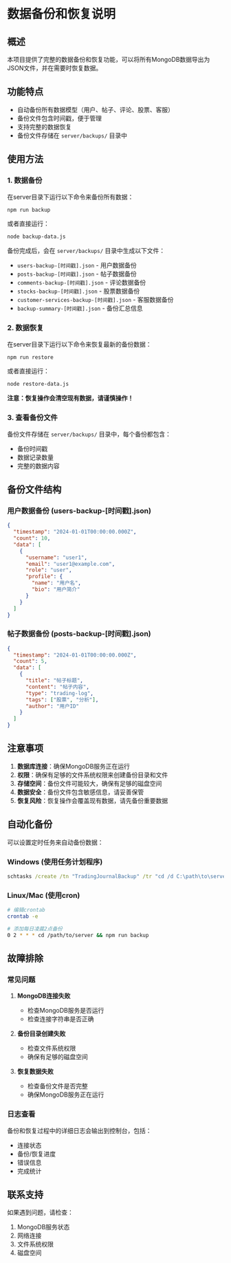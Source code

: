 # 数据备份和恢复说明

## 概述
本项目提供了完整的数据备份和恢复功能，可以将所有MongoDB数据导出为JSON文件，并在需要时恢复数据。

## 功能特点
- 自动备份所有数据模型（用户、帖子、评论、股票、客服）
- 备份文件包含时间戳，便于管理
- 支持完整的数据恢复
- 备份文件存储在 `server/backups/` 目录中

## 使用方法

### 1. 数据备份
在server目录下运行以下命令来备份所有数据：

```bash
npm run backup
```

或者直接运行：
```bash
node backup-data.js
```

备份完成后，会在 `server/backups/` 目录中生成以下文件：
- `users-backup-[时间戳].json` - 用户数据备份
- `posts-backup-[时间戳].json` - 帖子数据备份
- `comments-backup-[时间戳].json` - 评论数据备份
- `stocks-backup-[时间戳].json` - 股票数据备份
- `customer-services-backup-[时间戳].json` - 客服数据备份
- `backup-summary-[时间戳].json` - 备份汇总信息

### 2. 数据恢复
在server目录下运行以下命令来恢复最新的备份数据：

```bash
npm run restore
```

或者直接运行：
```bash
node restore-data.js
```

**注意：恢复操作会清空现有数据，请谨慎操作！**

### 3. 查看备份文件
备份文件存储在 `server/backups/` 目录中，每个备份都包含：
- 备份时间戳
- 数据记录数量
- 完整的数据内容

## 备份文件结构

### 用户数据备份 (users-backup-[时间戳].json)
```json
{
  "timestamp": "2024-01-01T00:00:00.000Z",
  "count": 10,
  "data": [
    {
      "username": "user1",
      "email": "user1@example.com",
      "role": "user",
      "profile": {
        "name": "用户名",
        "bio": "用户简介"
      }
    }
  ]
}
```

### 帖子数据备份 (posts-backup-[时间戳].json)
```json
{
  "timestamp": "2024-01-01T00:00:00.000Z",
  "count": 5,
  "data": [
    {
      "title": "帖子标题",
      "content": "帖子内容",
      "type": "trading-log",
      "tags": ["股票", "分析"],
      "author": "用户ID"
    }
  ]
}
```

## 注意事项

1. **数据库连接**：确保MongoDB服务正在运行
2. **权限**：确保有足够的文件系统权限来创建备份目录和文件
3. **存储空间**：备份文件可能较大，确保有足够的磁盘空间
4. **数据安全**：备份文件包含敏感信息，请妥善保管
5. **恢复风险**：恢复操作会覆盖现有数据，请先备份重要数据

## 自动化备份

可以设置定时任务来自动备份数据：

### Windows (使用任务计划程序)
```cmd
schtasks /create /tn "TradingJournalBackup" /tr "cd /d C:\path\to\server && npm run backup" /sc daily /st 02:00
```

### Linux/Mac (使用cron)
```bash
# 编辑crontab
crontab -e

# 添加每日凌晨2点备份
0 2 * * * cd /path/to/server && npm run backup
```

## 故障排除

### 常见问题

1. **MongoDB连接失败**
   - 检查MongoDB服务是否运行
   - 检查连接字符串是否正确

2. **备份目录创建失败**
   - 检查文件系统权限
   - 确保有足够的磁盘空间

3. **恢复数据失败**
   - 检查备份文件是否完整
   - 确保MongoDB服务正在运行

### 日志查看
备份和恢复过程中的详细日志会输出到控制台，包括：
- 连接状态
- 备份/恢复进度
- 错误信息
- 完成统计

## 联系支持
如果遇到问题，请检查：
1. MongoDB服务状态
2. 网络连接
3. 文件系统权限
4. 磁盘空间 